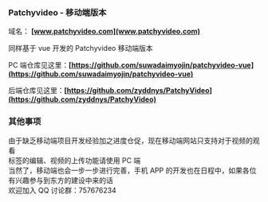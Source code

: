 ### Patchyvideo - 移动端版本

域名： **[www.patchyvideo.com](www.patchyvideo.com)**

同样基于 vue 开发的 Patchyvideo 移动端版本

PC 端仓库见这里：**[https://github.com/suwadaimyojin/patchyvideo-vue](https://github.com/suwadaimyojin/patchyvideo-vue)**

后端仓库见这里：**[https://github.com/zyddnys/PatchyVideo](https://github.com/zyddnys/PatchyVideo)**

### 其他事项

由于缺乏移动端项目开发经验加之进度仓促，现在移动端网站只支持对于视频的观看  
标签的编辑、视频的上传功能请使用 PC 端  
当然了，移动端也会一步一步进行完善，手机 APP 的开发也在日程中，如果各位有兴趣参与到东方的建设中来的话  
欢迎加入 QQ 讨论群：757676234
